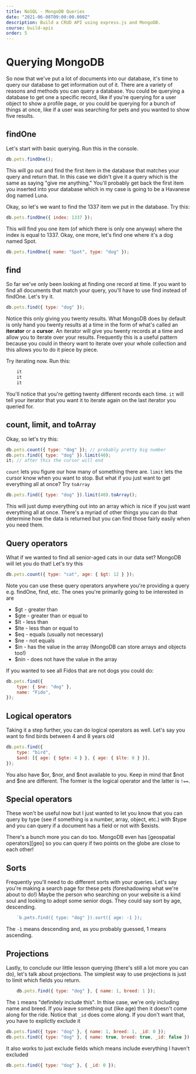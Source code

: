 ```yaml
---
title: NoSQL - MongoDB Queries
date: "2021-06-08T09:00:00.000Z"
description: Build a CRUD API using express.js and MongoDB.
course: build-apis
order: 5
---
```


# Querying MongoDB

So now that we've put a lot of documents into our database, it's time to query our database to get information out of it. There are a variety of reasons and methods you can query a database. You could be querying a database to get one a specific record, like if you're querying for a user object to show a profile page, or you could be querying for a bunch of things at once, like if a user was searching for pets and you wanted to show five results.

## findOne

Let's start with basic querying. Run this in the console.

```js
db.pets.findOne();
```

This will go out and find the first item in the database that matches your query and return that. In this case we didn't give it a query which is the same as saying "give me anything." You'll probably get back the first item you inserted into your database which in my case is going to be a Havanese dog named Luna.

Okay, so let's we want to find the 1337 item we put in the database. Try this:

```js
db.pets.findOne({ index: 1337 });
```
This will find you one item (of which there is only one anyway) where the index is equal to 1337. Okay, one more, let's find one where it's a dog named Spot.

```js
db.pets.findOne({ name: "Spot", type: "dog" });
```
## find

So far we've only been looking at finding one record at time. If you want to find all documents that match your query, you'll have to use find instead of findOne. Let's try it.

```js
db.pets.find({ type: "dog" });
```
Notice this only giving you twenty results. What MongoDB does by default is only hand you twenty results at a time in the form of what's called an **iterator** or a **cursor**. An iterator will give you twenty records at a time and allow you to iterate over your results. Frequently this is a useful pattern because you could in theory want to iterate over your whole collection and this allows you to do it piece by piece.

Try iterating now. Run this:

```sh
    it
    it
    it
```
You'll notice that you're getting twenty different records each time. `it` will tell your iterator that you want it to iterate again on the last iterator you queried for.

## count, limit, and toArray

Okay, so let's try this:
```js
db.pets.count({ type: "dog" }); // probably pretty big number
db.pets.find({ type: "dog" }).limit(40);
it; // after this the cursor will end
```
`count` lets you figure our how many of something there are. `limit` lets the cursor know when you want to stop. But what if you just want to get everything all at once? Try `toArray`

```js
db.pets.find({ type: "dog" }).limit(40).toArray();
```
This will just dump everything out into an array which is nice if you just want everything all at once. There's a myriad of other things you can do that determine how the data is returned but you can find those fairly easily when you need them.

## Query operators

What if we wanted to find all senior-aged cats in our data set? MongoDB will let you do that! Let's try this

```js
db.pets.count({ type: "cat", age: { $gt: 12 } });
```

Note you can use these query operators anywhere you're providing a query e.g. findOne, find, etc. The ones you're primarily going to be interested in are

-   $gt - greater than
-   $gte - greater than or equal to
-   $lt - less than
-   $lte - less than or equal to
-   $eq - equals (usually not necessary)
-   $ne - not equals
-   $in - has the value in the array (MongoDB can store arrays and objects too!)
-   $nin - does not have the value in the array

If you wanted to see all Fidos that are not dogs you could do:

```js
db.pets.find({
    type: { $ne: "dog" },
    name: "Fido",
});
```
## Logical operators

Taking it a step further, you can do logical operators as well. Let's say you want to find birds between 4 and 8 years old
```js
db.pets.find({
    type: "bird",
    $and: [{ age: { $gte: 4 } }, { age: { $lte: 8 } }],
});
```
You also have $or, $nor, and $not available to you. Keep in mind that $not and $ne are different. The former is the logical operator and the latter is `!==`.

## Special operators

These won't be useful now but I just wanted to let you know that you can query by type (see if something is a number, array, object, etc.) with $type and you can query if a document has a field or not with $exists.

There's a bunch more you can do too. MongoDB even has \[geospatial operators\]\[geo\] so you can query if two points on the globe are close to each other!

## Sorts

Frequently you'll need to do different sorts with your queries. Let's say you're making a search page for these pets (foreshadowing what we're about to do!) Maybe the person who searching on your website is a kind soul and looking to adopt some senior dogs. They could say sort by age, descending.

```js
    `b.pets.find({ type: "dog" }).sort({ age: -1 });
```
The `-1` means descending and, as you probably guessed, 1 means ascending.

## Projections

Lastly, to conclude our little lesson querying (there's still a lot more you can do), let's talk about projections. The simplest way to use projections is just to limit which fields you return.

```js
    db.pets.find({ type: "dog" }, { name: 1, breed: 1 });
```
The `1` means "definitely include this". In thise case, we're only including name and breed. If you leave something out (like age) then it doesn't come along for the ride. Notice that `_id` does come along. If you don't want that, you have to explictly exclude it

```js
db.pets.find({ type: "dog" }, { name: 1, breed: 1, _id: 0 });
db.pets.find({ type: "dog" }, { name: true, breed: true, _id: false }); // note that true and false work too
```
It also works to just exclude fields which means include everything I haven't excluded

```js
db.pets.find({ type: "dog" }, { _id: 0 });
```